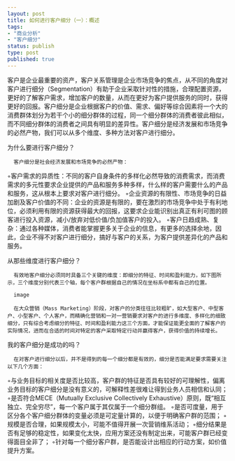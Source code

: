 ```yaml
--- 
layout: post
title: 如何进行客户细分（一）：概述
tags: 
- "商业分析"
- "客户细分"
status: publish
type: post
published: true
---
```

客户是企业最重要的资产，客户关系管理是企业市场竞争的焦点，从不同的角度对客户进行细分（Segmentation）有助于企业采取针对性的措施，合理配置资源，更好的了解客户需求，增加客户的数量，从而在更好为客户提供服务的同时，获得更好的回报。客户细分是企业根据客户的价值、需求、偏好等综合因素将一个大的消费群体划分为若干个小的细分群体的过程，同一个细分群体的消费者彼此相似，而不同细分群体的消费者之间具有明显的差异性。客户细分是经济发展和市场竞争的必然产物，我们可以从多个维度、多种方法对客户进行细分。

为什么要进行客户细分？

      客户细分是社会经济发展和市场竞争的必然产物：
◦客户需求的异质性：不同的客户自身条件的多样化必然导致的消费需求，而消费需求的多元性要求企业提供的产品和服务多种多样，什么样的客户需要什么的产品和服务，这从根本上要求对客户进行细分。
◦企业资源的有限性、市场竞争的日益加剧及客户价值的不同：企业的资源是有限的，要在激烈的市场竞争中处于有利地位，必须利用有限的资源获得最大的回报，这要求企业能识别出真正有利可图的顾客进行投入资源，减小/放弃对低价值/负加值客户的投入。
◦客户日趋成熟、复杂：通过各种媒体，消费者能掌握更多关于企业的信息，有更多的选择余地，因此，企业不得不对客户进行细分，搞好与客户的关系，为客户提供差异化的产品和服务。

从那些维度进行客户细分？

      有效地客户细分必须同时具备三个关键的维度：即细分的特征、时间和盈利能力，如下图所示，三个维度分别代表三个轴，每个客户群根据自己的情况在坐标系中都有自己的位置。

      image

      在大众营销（Mass Marketing）阶段，对客户的分类往往比较粗旷，如大型客户、中型客户、小型客户、个人客户，而精确化营销和一对一营销要求对客户的进行多维度、多样化的细致细分，只有综合考虑细分的特征、时间和盈利能力这三个方面，才能保证能更全面的了解客户的实际情况，进而在合适的时间对特定的客户采取特定行动并赢得客户，获得价值的持续增长。

我的客户细分是成功的吗？

      在对客户进行细分以后，并不是得到的每一个细分都是有效的，细分是否能满足要求需要关注以下几个方面：
◦与业务目标的相关度是否比较高，客户群的特征是否具有较好的可理解性，偏离业务目标的客户细分是没有意义的，可解释性差很难让得到业务人员相信和认同；
◦是否符合MECE（Mutually Exclusive Collectively Exhaustive）原则，既“相互独立、完全穷尽”，每一个客户属于其仅属于一个细分群组。
◦是否可度量，用于区分各个客户细分群体的变量必须是可定量计算的，以便于明确客户群的范围；
◦规模是否合理，如果规模太小，可能不值得开展一次营销维系活动；
◦细分结果是否有足够的稳定性，如果变化太快，应用方案还没有制定出来，可能客户群已经变得面目全非了；
◦针对每一个细分客户群，是否能设计出相应的行动方案，如价值提升方案。
